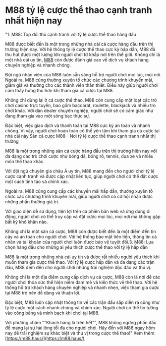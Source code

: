 # M88 tỷ lệ cược thể thao cạnh tranh nhất hiện nay
"1. M88: Top đối thủ cạnh tranh với tỷ lệ cược thể thao hàng đầu

M88 được biết đến là một trong những nhà cái cá cược hàng đầu trên thị trường hiện nay. Với hệ thống tỷ lệ cược thể thao cực kỳ hấp dẫn, M88 đã thu hút được một lượng lớn người chơi từ khắp nơi trên thế giới. Không chỉ là một nhà cái uy tín, [M88](https://m88.haus/) còn được đánh giá cao về dịch vụ khách hàng chuyên nghiệp và nhanh chóng.

Đội ngũ nhân viên của M88 luôn sẵn sàng hỗ trợ người chơi mọi lúc, mọi nơi. Ngoài ra, M88 cũng thường xuyên tổ chức các chương trình khuyến mãi, giảm giá và thưởng cho các thành viên thân thiết. Điều này giúp người chơi cảm thấy hứng thú hơn khi tham gia cá cược tại M88.

Không chỉ dừng lại ở cá cược thể thao, M88 còn cung cấp một loạt các trò chơi casino trực tuyến, bao gồm baccarat, roulette, blackjack và nhiều trò chơi khác. Với dàn dealer chuyên nghiệp, người chơi sẽ có cảm giác như đang tham gia vào một sòng bạc thực sự.

Đặc biệt, việc giao dịch và thanh toán tại M88 cực kỳ an toàn và nhanh chóng. Vì vậy, người chơi hoàn toàn có thể yên tâm khi tham gia cá cược tại nhà cái này.Sàn cá cược M88 - Nơi tỷ lệ cược thể thao cạnh tranh nhất thị trường

M88 là một trong những sàn cá cược hàng đầu trên thị trường hiện nay với đa dạng các trò chơi cược như bóng đá, bóng rổ, tennis, đua xe và nhiều môn thể thao khác.

Với đội ngũ chuyên gia châu Á uy tín, M88 mang đến cho người chơi tỷ lệ cược cạnh tranh và được cập nhật liên tục, giúp người chơi có thể đặt cược một cách tỉnh táo và chính xác.

Ngoài ra, M88 cũng cung cấp các khuyến mãi hấp dẫn, thường xuyên tổ chức các chương trình khuyến mãi, giúp người chơi có cơ hội nhận được những phần thưởng giá trị.

Với giao diện dễ sử dụng, tiện lợi trên cả phiên bản web và ứng dụng di động, người chơi có thể truy cập và đặt cược mọi lúc, mọi nơi mà không gặp bất kỳ khó khăn nào.

Không chỉ là một sàn cá cược, M88 còn được biết đến là một điểm đến tin cậy và an toàn cho người chơi. Với hệ thống bảo mật tiên tiến, thông tin cá nhân và tài khoản của người chơi luôn được bảo vệ tuyệt đối.3. M88: Lựa chọn hàng đầu cho những ai yêu thích cược thể thao với tỷ lệ hấp dẫn

M88 là một trong những nhà cái uy tín và được rất nhiều người yêu thích khi muốn tham gia cược thể thao. Với tỷ lệ cược hấp dẫn và đa dạng các trận đấu, M88 đem đến cho người chơi những trải nghiệm độc đáo và thú vị.

Không chỉ là một địa điểm cung cấp dịch vụ cá cược, M88 còn là nơi để các người chơi thỏa sức thể hiện niềm đam mê và kiến thức về thể thao. Với hệ thống hỗ trợ khách hàng chuyên nghiệp và nhanh nhẹn, việc tham gia cược tại M88 trở nên dễ dàng và thuận lợi.

Đặc biệt, M88 luôn cập nhật thông tin về các trận đấu sắp diễn ra cũng như tỷ lệ cược một cách nhanh chóng và chính xác. Người chơi có thể tin tưởng vào công bằng và minh bạch khi chơi tại M88.

Với phương châm ""Khách hàng là trên hết"", M88 không ngừng phấn đấu để mang lại sự hài lòng tối đa cho người chơi. Hãy đến với M88 ngay hôm nay để trải nghiệm sự khác biệt và thú vị trong cược thể thao!"
Xem thêm: [https://m88.haus/](https://m88.haus/)